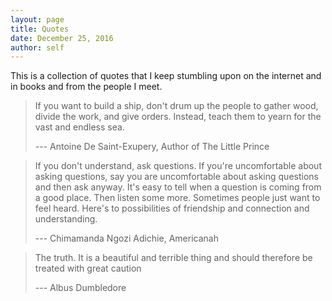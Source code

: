 ```yaml
---
layout: page
title: Quotes
date: December 25, 2016
author: self
---
```


This is a collection of quotes that I keep stumbling upon on the internet and in books and from the people I meet.

> If you want to build a ship,
> don't drum up the people to gather wood,
> divide the work, and give orders.
> Instead, teach them to yearn for the vast and endless sea.
>
> --- Antoine De Saint-Exupery, Author of The Little Prince

>If you don't understand, ask questions. If you're uncomfortable about asking questions, say you are uncomfortable about asking questions and then ask anyway. It's easy to tell when a question is coming from a good place. Then listen some more. Sometimes people just want to feel heard. Here's to possibilities of friendship and connection and understanding.
>
> ---  Chimamanda Ngozi Adichie, Americanah

> The truth. It is a beautiful and terrible thing and should therefore be treated with great caution
>
> --- Albus Dumbledore


